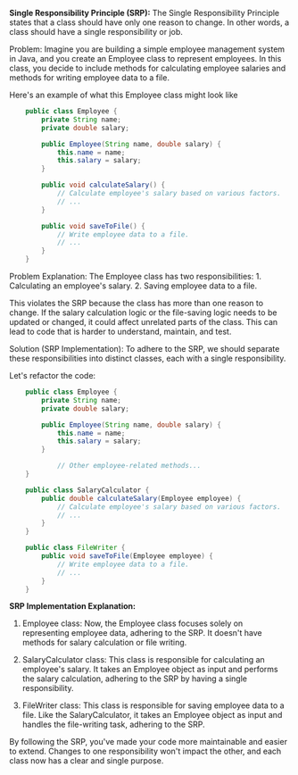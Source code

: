 **Single Responsibility Principle (SRP):**
The Single Responsibility Principle states that a class should have only one reason to change.
In other words, a class should have a single responsibility or job.

Problem:
Imagine you are building a simple employee management system in Java, and you create an Employee class to represent employees.
In this class, you decide to include methods for calculating employee salaries and methods for writing employee data to a file.

Here's an example of what this Employee class might look like

```java
    public class Employee {
        private String name;
        private double salary;

        public Employee(String name, double salary) {
            this.name = name;
            this.salary = salary;
        }

        public void calculateSalary() {
            // Calculate employee's salary based on various factors.
            // ...
        }

        public void saveToFile() {
            // Write employee data to a file.
            // ...
        }
    }
```

Problem Explanation:
The Employee class has two responsibilities: 1. Calculating an employee's salary. 2. Saving employee data to a file.

This violates the SRP because the class has more than one reason to change. If the salary calculation logic or the file-saving logic needs to be updated or changed, it could affect unrelated parts of the class. This can lead to code that is harder to understand, maintain, and test.

Solution (SRP Implementation):
To adhere to the SRP, we should separate these responsibilities into distinct classes, each with a single responsibility.

Let's refactor the code:

```java
    public class Employee {
        private String name;
        private double salary;

        public Employee(String name, double salary) {
            this.name = name;
            this.salary = salary;
        }

            // Other employee-related methods...
    }

    public class SalaryCalculator {
        public double calculateSalary(Employee employee) {
            // Calculate employee's salary based on various factors.
            // ...
        }
    }

    public class FileWriter {
        public void saveToFile(Employee employee) {
            // Write employee data to a file.
            // ...
        }
    }
```

**SRP Implementation Explanation:**

1. Employee class: Now, the Employee class focuses solely on representing employee data, adhering to the SRP.
   It doesn't have methods for salary calculation or file writing.

2. SalaryCalculator class: This class is responsible for calculating an employee's salary. It takes an Employee
   object as input and performs the salary calculation, adhering to the SRP by having a single responsibility.

3. FileWriter class: This class is responsible for saving employee data to a file. Like the SalaryCalculator,
   it takes an Employee object as input and handles the file-writing task, adhering to the SRP.

By following the SRP, you've made your code more maintainable and easier to extend. Changes to one responsibility won't impact the other, and each class now has a clear and single purpose.

